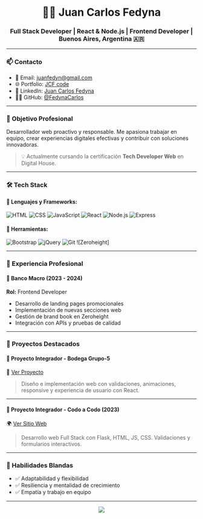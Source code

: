 <h1 align="center">👨‍💻 Juan Carlos Fedyna</h1>
<h3 align="center"> Full Stack Developer | React & Node.js | Frontend Developer | Buenos Aires, Argentina 🇦🇷</h3>

---

### 📫 Contacto
- 📧 Email: [juanfedyn@gmail.com](mailto:juanfedyn@gmail.com)
- 🌐 Portfolio: [JCF code](https://juancarlosfedyna-jcf-code.netlify.app/)
- 💼 LinkedIn: [Juan Carlos Fedyna](https://www.linkedin.com/in/juancarlosfedyna/)
- 🧑‍💻 GitHub: [@FedynaCarlos](https://github.com/FedynaCarlos)

---

### 🎯 Objetivo Profesional
Desarrollador web proactivo y responsable. Me apasiona trabajar en equipo, crear experiencias digitales efectivas y contribuir con soluciones innovadoras.

> 💡 Actualmente cursando la certificación **Tech Developer Web** en Digital House.

---

### 🛠️ Tech Stack

#### 🔹 Lenguajes y Frameworks:
![HTML](https://img.shields.io/badge/-HTML5-E34F26?style=flat&logo=html5&logoColor=white)
![CSS](https://img.shields.io/badge/-CSS3-1572B6?style=flat&logo=css3&logoColor=white)
![JavaScript](https://img.shields.io/badge/-JavaScript-F7DF1E?style=flat&logo=javascript&logoColor=black)
![React](https://img.shields.io/badge/-React-61DAFB?style=flat&logo=react&logoColor=black)
![Node.js](https://img.shields.io/badge/-Node.js-339933?style=flat&logo=node.js&logoColor=white)
![Express](https://img.shields.io/badge/-Express.js-000000?style=flat&logo=express&logoColor=white)

#### 🧰 Herramientas:
![Bootstrap](https://img.shields.io/badge/-Bootstrap-563D7C?style=flat&logo=bootstrap&logoColor=white)
![jQuery](https://img.shields.io/badge/-jQuery-0769AD?style=flat&logo=jquery&logoColor=white)
![Git](https://img.shields.io/badge/-Git-F05032?style=flat&logo=git&logoColor=white)
![Zeroheight]

---

### 💼 Experiencia Profesional

#### 🏦 **Banco Macro (2023 - 2024)**  
**Rol:** Frontend Developer  
- Desarrollo de landing pages promocionales
- Implementación de nuevas secciones web
- Gestión de brand book en Zeroheight
- Integración con APIs y pruebas de calidad

---

### 🚀 Proyectos Destacados

#### 🧪 **Proyecto Integrador - Bodega Grupo-5**
📌 [Ver Proyecto](https://github.com/Juanfelidc/bodega_grupo_5)

> Diseño e implementación web con validaciones, animaciones, responsive y experiencia de usuario con React.

---

#### 🧪 **Proyecto Integrador - Codo a Codo (2023)**
🌍 [Ver Sitio Web](https://viajes-al-espacio.netlify.app/experiencias)

> Desarrollo web Full Stack con Flask, HTML, JS, CSS. Validaciones y formularios interactivos.

---

### 💬 Habilidades Blandas
- ✅ Adaptabilidad y flexibilidad
- ✅ Resiliencia y mentalidad de crecimiento
- ✅ Empatía y trabajo en equipo

---

<p align="center">
  <img src="https://capsule-render.vercel.app/api?type=waving&color=0:2980B9,100:6DD5FA&height=100&section=footer&text=Gracias%20por%20visitar%20mi%20perfil!&fontColor=ffffff&fontSize=18"/>
</p>
